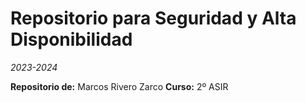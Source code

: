 # Repositorio para Seguridad y Alta Disponibilidad
*2023-2024*

**Repositorio de:** Marcos Rivero Zarco
**Curso:** 2º ASIR